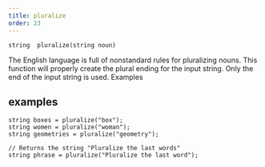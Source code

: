 ```yaml
---
title: pluralize
order: 23
---
```

`string  pluralize(string noun)`

The English language is full of nonstandard rules for pluralizing nouns. This function will properly create the plural ending for the input string. Only the end of the input string is used.
Examples

## examples

```vex
string boxes = pluralize("box");
string women = pluralize("woman");
string geometries = pluralize("geometry");

// Returns the string "Pluralize the last words"
string phrase = pluralize("Pluralize the last word");

```
